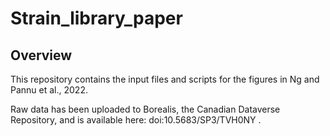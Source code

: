 # Strain_library_paper

## Overview
This repository contains the input files and scripts for the figures in Ng and Pannu et al., 2022.  

Raw data has been uploaded to Borealis, the Canadian Dataverse Repository, and is available here: doi:10.5683/SP3/TVH0NY .

